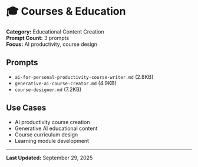 # 🎓 Courses & Education

**Category:** Educational Content Creation  
**Prompt Count:** 3 prompts  
**Focus:** AI productivity, course design

## Prompts

- `ai-for-personal-productivity-course-writer.md` (2.8KB)
- `generative-ai-course-creator.md` (4.9KB)
- `course-designer.md` (7.2KB)

## Use Cases

- AI productivity course creation
- Generative AI educational content
- Course curriculum design
- Learning module development

---

**Last Updated:** September 29, 2025
